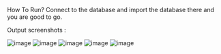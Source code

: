 How To Run?
Connect to the database and import the database there and you are good to go.

Output screenshots :

![image](https://user-images.githubusercontent.com/76259347/211197951-daa2daa4-314c-4583-88a7-643fbe443afd.png)
![image](https://user-images.githubusercontent.com/76259347/211197985-d81fa25c-4fe7-4750-827b-d517c6a24812.png)
![image](https://user-images.githubusercontent.com/76259347/211197964-62f9e0c2-b88a-4073-8480-89268cc5d693.png)
![image](https://user-images.githubusercontent.com/76259347/211198101-15aae474-e464-4d9e-ae00-8778042f18ce.png)
![image](https://user-images.githubusercontent.com/76259347/211198118-28e7b60d-5d78-4d69-8781-015bc82a1216.png)
